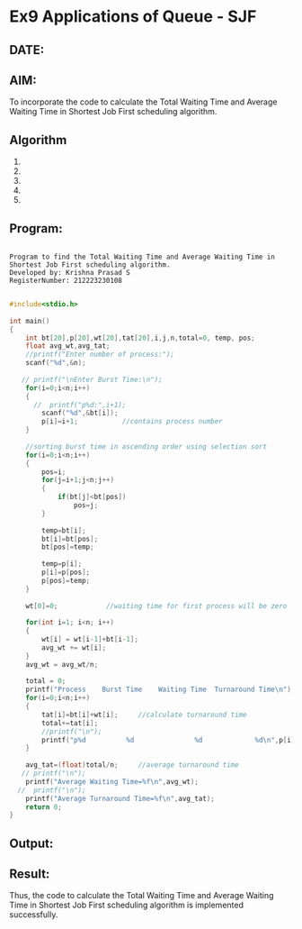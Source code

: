 # Ex9 Applications of Queue - SJF
## DATE:
## AIM:
To incorporate the code to calculate the Total Waiting Time and Average Waiting Time in Shortest Job First scheduling algorithm.
## Algorithm
1. 
2. 
3. 
4.  
5.   

## Program:
```

Program to find the Total Waiting Time and Average Waiting Time in Shortest Job First scheduling algorithm.
Developed by: Krishna Prasad S
RegisterNumber: 212223230108 

```
```c

#include<stdio.h>
 
int main()
{
    int bt[20],p[20],wt[20],tat[20],i,j,n,total=0, temp, pos;
    float avg_wt,avg_tat;
    //printf("Enter number of process:");
    scanf("%d",&n);
 
   // printf("\nEnter Burst Time:\n");
    for(i=0;i<n;i++)
    {
      //  printf("p%d:",i+1);
        scanf("%d",&bt[i]);
        p[i]=i+1;           //contains process number
    }
 
    //sorting burst time in ascending order using selection sort
    for(i=0;i<n;i++)
    {
        pos=i;
        for(j=i+1;j<n;j++)
        {
            if(bt[j]<bt[pos])
                pos=j;
        }
 
        temp=bt[i];
        bt[i]=bt[pos];
        bt[pos]=temp;
 
        temp=p[i];
        p[i]=p[pos];
        p[pos]=temp;
    }
 
    wt[0]=0;            //waiting time for first process will be zero
 
    for(int i=1; i<n; i++)
    {
        wt[i] = wt[i-1]+bt[i-1];
        avg_wt += wt[i];
    }
    avg_wt = avg_wt/n;
    
    total = 0;
    printf("Process    Burst Time    Waiting Time  Turnaround Time\n");
    for(i=0;i<n;i++)
    {
        tat[i]=bt[i]+wt[i];     //calculate turnaround time
        total+=tat[i];
        //printf("\n");
        printf("p%d          %d               %d             %d\n",p[i],bt[i],wt[i],tat[i]);
    }
 
    avg_tat=(float)total/n;     //average turnaround time
   // printf("\n");
    printf("Average Waiting Time=%f\n",avg_wt);
  //  printf("\n");
    printf("Average Turnaround Time=%f\n",avg_tat);
    return 0;
}

```

## Output:



## Result:
Thus, the code to calculate the Total Waiting Time and Average Waiting Time in Shortest Job First scheduling algorithm is implemented successfully.
